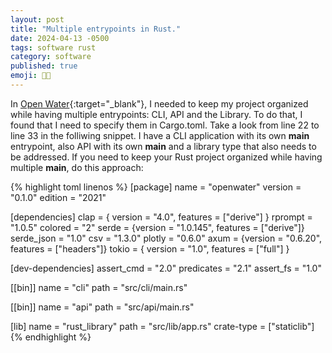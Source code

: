 ```yaml
---
layout: post
title: "Multiple entrypoints in Rust."
date: 2024-04-13 -0500
tags: software rust
category: software
published: true
emoji: 👨‍💻
---
```


In [Open Water](https://github.com/dfrojas/openwater){:target="_blank"}, I needed to keep my project organized while having multiple entrypoints: CLI, API and the Library. To do that, I found that I need to specify them in Cargo.toml. Take a look from line 22 to line 33 in the folliwing snippet. I have a CLI application with its own **main** entrypoint, also API with its own **main** and a library type that also needs to be addressed. If you need to keep your Rust project organized while having multiple **main**, do this approach:

{% highlight toml linenos %}
[package]
name = "openwater"
version = "0.1.0"
edition = "2021"

[dependencies]
clap = { version = "4.0", features = ["derive"] }
rprompt = "1.0.5"
colored = "2"
serde = {version = "1.0.145", features = ["derive"]}
serde_json = "1.0"
csv = "1.3.0"
plotly = "0.6.0"
axum = {version = "0.6.20", features = ["headers"]}
tokio = { version = "1.0", features = ["full"] }

[dev-dependencies]
assert_cmd = "2.0"
predicates = "2.1"
assert_fs = "1.0"

[[bin]]
name = "cli"
path = "src/cli/main.rs"

[[bin]]
name = "api"
path = "src/api/main.rs"

[lib]
name = "rust_library"
path = "src/lib/app.rs"
crate-type = ["staticlib"]
{% endhighlight %}
